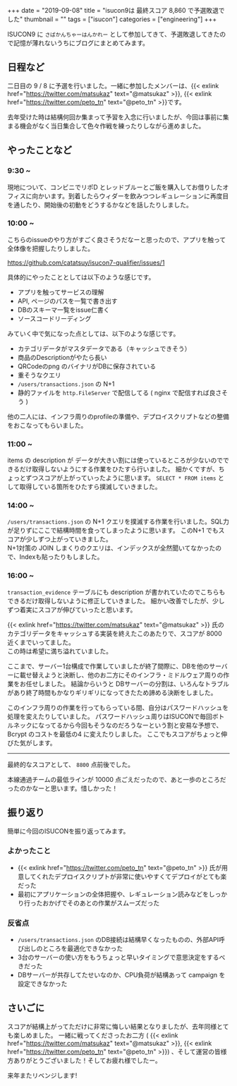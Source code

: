 +++
date = "2019-09-08"
title = "isucon9は 最終スコア 8,860 で予選敗退でした"
thumbnail = ""
tags = ["isucon"]
categories = ["engineering"]
+++

ISUCON9 に `さばかんちゃーはんかれー` として参加してきて、予選敗退してきたので記憶が薄れないうちにブログにまとめてみます。

## 日程など

二日目の 9 / 8 に予選を行いました。一緒に参加したメンバーは、{{< exlink href="https://twitter.com/matsukaz" text="@matsukaz" >}}, {{< exlink href="https://twitter.com/peto_tn" text="@peto_tn" >}}です。

去年受けた時は結構何回か集まって予習を入念に行いましたが、今回は事前に集まる機会がなく当日集合して色々作戦を練ったりしながら進めました。

## やったことなど

### 9:30 ~

現地について、コンビニでリポD とレッドブルーとご飯を購入してお借りしたオフィスに向かいます。到着したらウィダーを飲みつつレギュレーションに再度目を通したり、開始後の初動をどうするかなどを話したりしました。

### 10:00 ~

こちらのissueのやり方がすごく良さそうだなーと思ったので、アプリを触って全体像を把握したりしました。

https://github.com/catatsuy/isucon7-qualifier/issues/1 

具体的にやったこととしては以下のような感じです。

* アプリを触ってサービスの理解
* API, ページのパスを一覧で書き出す
* DBのスキーマ一覧をissue仁書く
* ソースコードリーディング

みていく中で気になった点としては、以下のような感じです。

* カテゴリデータがマスタデータである（キャッシュできそう）
* 商品のDescriptionがやたら長い
* QRCodeのpng のバイナリがDBに保存されている
* 重そうなクエリ
* `/users/transactions.json` の N+1
* 静的ファイルを `http.FileServer` で配信してる ( nginx で配信すれば良さそう )

他の二人には、インフラ周りのprofileの準備や、デプロイスクリプトなどの整備をおこなってもらいました。


### 11:00 ~

items の description が データが大きい割には使っているところが少ないのでできるだけ取得しないようにする作業をひたすら行いました。
細かくですが、ちょっとずつスコアが上がっていったように思います。
`SELECT * FROM items` として取得している箇所をひたすら撲滅していきました。

### 14:00 ~

`/users/transactions.json` の N+1 クエリを撲滅する作業を行いました。SQL力が足りずにここで結構時間を食ってしまったように思います。
このN+1 でもスコアが少しずつ上がっていきました。\
N+1対策の JOIN しまくりのクエリは、インデックスが全然聞いてなかったので、Indexも貼ったりもしました。


### 16:00 ~

`transaction_evidence` テーブルにも description が書かれていたのでこちらもできるだけ取得しないように修正していきました。
細かい改善でしたが、少しずつ着実にスコアが伸びていったと思います。

{{< exlink href="https://twitter.com/matsukaz" text="@matsukaz" >}} 氏の カテゴリデータをキャッシュする実装を終えたこのあたりで、スコアが 8000 近くまでいってました。\
この時は希望に満ち溢れていました。

ここまで、サーバー1台構成で作業していましたが終了間際に、DBを他のサーバーに載せ替えようと決断し、他のお二方にそのインフラ・ミドルウェア周りの作業をお任せしました。
結論からいうと DBサーバーの分割は、いろんなトラブルがあり終了時間もかなりギリギリになってきたため諦める決断をしました。

このインフラ周りの作業を行ってもらっている間、自分はパスワードハッシュを処理を変えたりしていました。
パスワードハッシュ周りはISUCONで毎回ボトルネックになってるから今回もそうなのだろうなーという割と安易な予想で、Bcrypt のコストを最低の4 に変えたりしました。
ここでもスコアがちょっと伸びた気がします。

--- 

最終的なスコアとして、 `8800` 点前後でした。

本線通過チームの最低ラインが 10000 点ごえだったので、あと一歩のところだったのかなーと思います。惜しかった！

## 振り返り

簡単に今回のISUCONを振り返ってみます。

### よかったこと

- {{< exlink href="https://twitter.com/peto_tn" text="@peto_tn" >}} 氏が用意してくれたデプロイスクリプトが非常に使いやすくてデプロイがとても楽だった
- 最初にアプリケーションの全体把握や、レギュレーション読みなどをしっかり行ったおかげでそのあとの作業がスムーズだった

### 反省点
- `/users/transactions.json` のDB接続は結構早くなったものの、外部API呼び出しのところを最適化できなかった
- 3台のサーバーの使い方をもうちょっと早いタイミングで意思決定をするべきだった
- DBサーバーが共存してたせいなのか、CPU負荷が結構あって campaign を設定できなかった

## さいごに

スコアが結構上がってただけに非常に悔しい結果となりましたが、去年同様とても楽しめました。
一緒に戦ってくださったお二方 ( {{< exlink href="https://twitter.com/matsukaz" text="@matsukaz" >}}, {{< exlink href="https://twitter.com/peto_tn" text="@peto_tn" >}}) 、そして運営の皆様方ありがとうございました！そしてお疲れ様でしたー。

来年またリベンジします!
